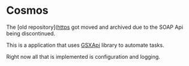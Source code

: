 # Cosmos
The [old repository]([https](https://github.com/Isaac-Duarte/Cosmos-OLD) got moved and archived due to the SOAP Api being discontinued. 

This is a application that uses [GSXApi](https://github.com/Isaac-Duarte/GSXApi) library to automate tasks.

Right now all that is implemented is configuration and logging.
